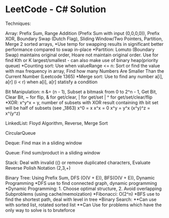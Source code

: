 # LeetCode - C# Solution

Techniques:

Array: Prefix Sum, Range Addition (Prefix Sum with input (0,0,0,0)), Prefix XOR, Boundary Swap (Dutch Flag), Sliding Window/Two Pointers, Partition, Merge 2 sorted arrays, 
*Use temp for swapping results in significant better performance compared to swap in-place
*Partition: Lomuto (Boundary Swap) maintains original order, Hoare not maintain original order.
    Use for find Kth or K largest/smallest - can also make use of binary heap(priority queue)
*Counting sort: Use when valueRange <= n:
    Sort or find the value with max frequency in array,
    Find how many Numbers Are Smaller Than the Current Number (Leetcode 1365)
*Merge sort: Use to find any number a[i], a[r] (i < r) when a[i], a[r] statisfy a condition

Bit Manipulation: n &= (n - 1), Subset a bitmask from 0 to 2^n - 1, Get Bit, Clear Bit, ~ for flip, & for get/clear, | for get/set | ^ for get/set/clear/flip
*XOR: 
    x^y^x = y, number of subsets with XOR result containing ith bit set will be half of subsets (see _1863)
    x^0 = x
    x^x = 0
    x^y = y^x
    (x^y)^z =  x^(y^z)

LinkedList: Floyd Algorithm, Reverse, Merge Sort

CircularQueue

Deque: Find max in a sliding window

Queue: Find sum/product in a sliding window

Stack: Deal with invalid ({) or remove duplicated characters, Evaluate Reverse Polish Notation (2,3,+)

Binary Tree: Using Prefix Sum, DFS (O(V + E)), BFS(O(V + E)), Dynamic Programming
*DFS use to find connected graph, dynamic programming
*Dynamic Programming: 1. Choose optimal structure, 2. Avoid overlapping Subproblems (using cache/memoization)
*Fibonacci: O(2^n)
*BFS use to find the shortest path, deal with level in tree
*Binary Search: 
**Can use with sorted list, rotated sorted list
**Can Use for problems which have the only way to solve is to bruteforce
